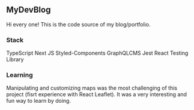 ## MyDevBlog

Hi every one! This is the code source of my blog/portfolio.

### Stack
TypeScript
Next JS
Styled-Components
GraphQLCMS
Jest
React Testing Library

### Learning

Manipulating and customizing maps was the most challenging of this project (fisrt experience with React Leaflet). It was a very interesting and fun way to learn by doing.

